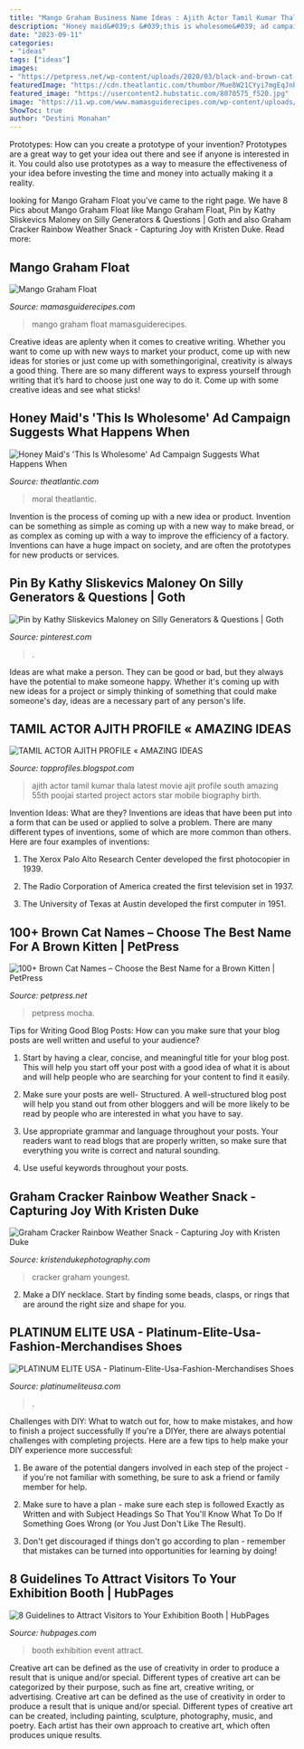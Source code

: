 ```yaml
---
title: "Mango Graham Business Name Ideas : Ajith Actor Tamil Kumar Thala Latest Movie Ajit Profile South Amazing 55th Poojai Started Project Actors Star Mobile Biography Birth"
description: "Honey maid&#039;s &#039;this is wholesome&#039; ad campaign suggests what happens when"
date: "2023-09-11"
categories:
- "ideas"
tags: ["ideas"]
images:
- "https://petpress.net/wp-content/uploads/2020/03/black-and-brown-cat-names.jpg"
featuredImage: "https://cdn.theatlantic.com/thumbor/Mue8W21CYyi7mgEqJnbvji3woPg=/110x37:1580x864/750x422/media/img/mt/2016/04/graham/original.jpg"
featured_image: "https://usercontent2.hubstatic.com/8070575_f520.jpg"
image: "https://i1.wp.com/www.mamasguiderecipes.com/wp-content/uploads/2017/06/2017-06-24-04-54-13.jpg?fit=898%2C889&amp;ssl=1"
ShowToc: true
author: "Destini Monahan"
---
```



Prototypes: How can you create a prototype of your invention?
Prototypes are a great way to get your idea out there and see if anyone is interested in it. You could also use prototypes as a way to measure the effectiveness of your idea before investing the time and money into actually making it a reality.

	

		
looking for Mango Graham Float you've came to the right page. We have 8 Pics about Mango Graham Float like Mango Graham Float, Pin by Kathy Sliskevics Maloney on Silly Generators &amp; Questions | Goth and also Graham Cracker Rainbow Weather Snack - Capturing Joy with Kristen Duke. Read more:
		
    
## Mango Graham Float

<img loading=lazy src="https://i1.wp.com/www.mamasguiderecipes.com/wp-content/uploads/2017/06/2017-06-24-04-54-13.jpg?fit=898%2C889&amp;ssl=1" onerror="this.onerror=null;this.src='https://tse3.mm.bing.net/th?id=OIP.AKQPei7P9jMR1pdcY-KH0wHaHV&amp;pid=15.1';" alt="Mango Graham Float">

_Source: mamasguiderecipes.com_

>mango graham float mamasguiderecipes. 

	

Creative ideas are aplenty when it comes to creative writing. Whether you want to come up with new ways to market your product, come up with new ideas for stories or just come up with somethingoriginal, creativity is always a good thing. There are so many different ways to express yourself through writing that it’s hard to choose just one way to do it. Come up with some creative ideas and see what sticks!

    
## Honey Maid&#039;s &#039;This Is Wholesome&#039; Ad Campaign Suggests What Happens When

<img loading=lazy src="https://cdn.theatlantic.com/thumbor/Mue8W21CYyi7mgEqJnbvji3woPg=/110x37:1580x864/750x422/media/img/mt/2016/04/graham/original.jpg" onerror="this.onerror=null;this.src='https://tse3.mm.bing.net/th?id=OIP.FhpDLcmnDxkVmnjOnqArdwHaEK&amp;pid=15.1';" alt="Honey Maid&#039;s &#039;This Is Wholesome&#039; Ad Campaign Suggests What Happens When">

_Source: theatlantic.com_

>moral theatlantic. 

	

Invention is the process of coming up with a new idea or product. Invention can be something as simple as coming up with a new way to make bread, or as complex as coming up with a way to improve the efficiency of a factory. Inventions can have a huge impact on society, and are often the prototypes for new products or services.

    
## Pin By Kathy Sliskevics Maloney On Silly Generators &amp; Questions | Goth

<img loading=lazy src="https://i.pinimg.com/736x/be/79/09/be790949500a079f8982ca5ec8d270ab.jpg" onerror="this.onerror=null;this.src='https://tse2.mm.bing.net/th?id=OIP.FDePdmvfntzLKxQYSt_u6QHaLG&amp;pid=15.1';" alt="Pin by Kathy Sliskevics Maloney on Silly Generators &amp; Questions | Goth">

_Source: pinterest.com_

>. 

	

Ideas are what make a person. They can be good or bad, but they always have the potential to make someone happy. Whether it's coming up with new ideas for a project or simply thinking of something that could make someone's day, ideas are a necessary part of any person's life.

    
## TAMIL ACTOR AJITH PROFILE « AMAZING IDEAS

<img loading=lazy src="https://1.bp.blogspot.com/-8S3UEpU23nk/UcU0ZMYtqtI/AAAAAAAAAMo/2YpvvdRbqxM/s1600/ajith-dismantle.jpg" onerror="this.onerror=null;this.src='https://tse2.mm.bing.net/th?id=OIP.RCqBqH6ikJ-ZRN2yMuAFZAAAAA&amp;pid=15.1';" alt="TAMIL ACTOR AJITH PROFILE « AMAZING IDEAS">

_Source: topprofiles.blogspot.com_

>ajith actor tamil kumar thala latest movie ajit profile south amazing 55th poojai started project actors star mobile biography birth. 

	

Invention Ideas: What are they?
Inventions are ideas that have been put into a form that can be used or applied to solve a problem. There are many different types of inventions, some of which are more common than others. Here are four examples of inventions:
1. The Xerox Palo Alto Research Center developed the first photocopier in 1939.

2. The Radio Corporation of America created the first television set in 1937.

3. The University of Texas at Austin developed the first computer in 1951.


    
## 100+ Brown Cat Names – Choose The Best Name For A Brown Kitten | PetPress

<img loading=lazy src="https://petpress.net/wp-content/uploads/2020/03/black-and-brown-cat-names.jpg" onerror="this.onerror=null;this.src='https://tse3.mm.bing.net/th?id=OIP.JyRqgFGZxQ2C1Ad6jpW6PgHaFr&amp;pid=15.1';" alt="100+ Brown Cat Names – Choose the Best Name for a Brown Kitten | PetPress">

_Source: petpress.net_

>petpress mocha. 

	

Tips for Writing Good Blog Posts: How can you make sure that your blog posts are well written and useful to your audience?
1. Start by having a clear, concise, and meaningful title for your blog post. This will help you start off your post with a good idea of what it is about and will help people who are searching for your content to find it easily.
2. Make sure your posts are well- Structured. A well-structured blog post will help you stand out from other bloggers and will be more likely to be read by people who are interested in what you have to say.

3. Use appropriate grammar and language throughout your posts. Your readers want to read blogs that are properly written, so make sure that everything you write is correct and natural sounding.

4. Use useful keywords throughout your posts.

    
## Graham Cracker Rainbow Weather Snack - Capturing Joy With Kristen Duke

<img loading=lazy src="https://www.kristendukephotography.com/wp-content/uploads/2015/07/Rainbow-Kids-Snack.jpg" onerror="this.onerror=null;this.src='https://tse1.mm.bing.net/th?id=OIP.wkfNM1TL4Y2c4U-0EcYcFQHaLH&amp;pid=15.1';" alt="Graham Cracker Rainbow Weather Snack - Capturing Joy with Kristen Duke">

_Source: kristendukephotography.com_

>cracker graham youngest. 

	

2. Make a DIY necklace. Start by finding some beads, clasps, or rings that are around the right size and shape for you.

    
## PLATINUM ELITE USA - Platinum-Elite-Usa-Fashion-Merchandises Shoes

<img loading=lazy src="https://img1.wsimg.com/isteam/ip/b445af8f-a17d-4813-933b-4069da811e01/image-0002.jpg" onerror="this.onerror=null;this.src='https://tse1.mm.bing.net/th?id=OIP.oDZQVCFL84VULpp8RHiZxgHaHO&amp;pid=15.1';" alt="PLATINUM ELITE USA - Platinum-Elite-Usa-Fashion-Merchandises Shoes">

_Source: platinumeliteusa.com_

>. 

	

Challenges with DIY: What to watch out for, how to make mistakes, and how to finish a project successfully
If you're a DIYer, there are always potential challenges with completing projects. Here are a few tips to help make your DIY experience more successful: 
1. Be aware of the potential dangers involved in each step of the project - if you're not familiar with something, be sure to ask a friend or family member for help.

2. Make sure to have a plan - make sure each step is followed Exactly as Written and with Subject Headings So That You'll Know What To Do If Something Goes Wrong (or You Just Don't Like The Result).

3. Don't get discouraged if things don't go according to plan - remember that mistakes can be turned into opportunities for learning by doing!

    
## 8 Guidelines To Attract Visitors To Your Exhibition Booth | HubPages

<img loading=lazy src="https://usercontent2.hubstatic.com/8070575_f520.jpg" onerror="this.onerror=null;this.src='https://tse4.mm.bing.net/th?id=OIP.HxYtKc3NacOy1eFATNs46gHaE8&amp;pid=15.1';" alt="8 Guidelines to Attract Visitors to Your Exhibition Booth | HubPages">

_Source: hubpages.com_

>booth exhibition event attract. 

	

Creative art can be defined as the use of creativity in order to produce a result that is unique and/or special. Different types of creative art can be categorized by their purpose, such as fine art, creative writing, or advertising.
Creative art can be defined as the use of creativity in order to produce a result that is unique and/or special. Different types of creative art can be created, including painting, sculpture, photography, music, and poetry. Each artist has their own approach to creative art, which often produces unique results.

